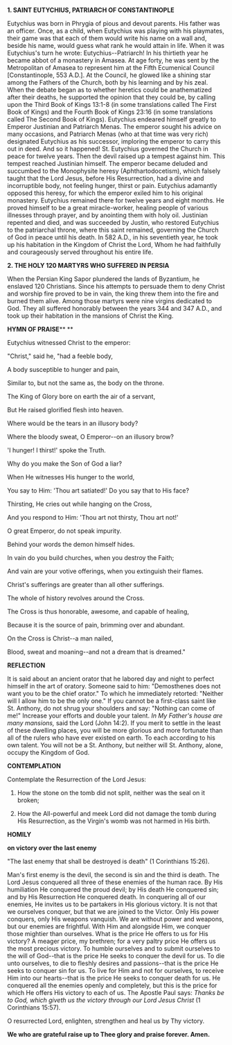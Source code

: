 
**1. SAINT EUTYCHIUS, PATRIARCH OF CONSTANTINOPLE**

Eutychius was born in Phrygia of pious and devout parents. His father was an officer. Once, as a child, when Eutychius was playing with his playmates, their game was that each of them would write his name on a wall and, beside his name, would guess what rank he would attain in life. When it was Eutychius's turn he wrote: Eutychius--Patriarch! In his thirtieth year he became abbot of a monastery in Amasea. At age forty, he was sent by the Metropolitan of Amasea to represent him at the Fifth Ecumenical Council [Constantinople, 553 A.D.]. At the Council, he glowed like a shining star among the Fathers of the Church, both by his learning and by his zeal. When the debate began as to whether heretics could be anathematized after their deaths, he supported the opinion that they could be, by calling upon the Third Book of Kings 13:1-8 (in some translations called The First Book of Kings) and the Fourth Book of Kings 23:16 (in some translations called The Second Book of Kings). Eutychius endeared himself greatly to Emperor Justinian and Patriarch Menas. The emperor sought his advice on many occasions, and Patriarch Menas (who at that time was very rich) designated Eutychius as his successor, imploring the emperor to carry this out in deed. And so it happened! St. Eutychius governed the Church in peace for twelve years. Then the devil raised up a tempest against him. This tempest reached Justinian himself. The emperor became deluded and succumbed to the Monophysite heresy (Aphthartodocetism), which falsely taught that the Lord Jesus, before His Resurrection, had a divine and incorruptible body, not feeling hunger, thirst or pain. Eutychius adamantly opposed this heresy, for which the emperor exiled him to his original monastery. Eutychius remained there for twelve years and eight months. He proved himself to be a great miracle-worker, healing people of various illnesses through prayer, and by anointing them with holy oil. Justinian repented and died, and was succeeded by Justin, who restored Eutychius to the patriarchal throne, where this saint remained, governing the Church of God in peace until his death. In 582 A.D., in his seventieth year, he took up his habitation in the Kingdom of Christ the Lord, Whom he had faithfully and courageously served throughout his entire life.

**2. THE HOLY 120 MARTYRS WHO SUFFERED IN PERSIA**

When the Persian King Sapor plundered the lands of Byzantium, he enslaved 120 Christians. Since his attempts to persuade them to deny Christ and worship fire proved to be in vain, the king threw them into the fire and burned them alive. Among those martyrs were nine virgins dedicated to God. They all suffered honorably between the years 344 and 347 A.D., and took up their habitation in the mansions of Christ the King.



**HYMN OF PRAISE****
**

Eutychius witnessed Christ to the emperor:

"Christ," said he, "had a feeble body,

A body susceptible to hunger and pain,

Similar to, but not the same as, the body on the throne.

The King of Glory bore on earth the air of a servant,

But He raised glorified flesh into heaven.

Where would be the tears in an illusory body?

Where the bloody sweat, O Emperor--on an illusory brow?

'I hunger! I thirst!' spoke the Truth.

Why do you make the Son of God a liar?

When He witnesses His hunger to the world,

You say to Him: 'Thou art satiated!' Do you say that to His face?

Thirsting, He cries out while hanging on the Cross,

And you respond to Him: 'Thou art not thirsty, Thou art not!'

O great Emperor, do not speak impurity.

Behind your words the demon himself hides.

In vain do you build churches, when you destroy the Faith;

And vain are your votive offerings, when you extinguish their flames.

Christ's sufferings are greater than all other sufferings.

The whole of history revolves around the Cross.

The Cross is thus honorable, awesome, and capable of healing,

Because it is the source of pain, brimming over and abundant.

On the Cross is Christ--a man nailed,

Blood, sweat and moaning--and not a dream that is dreamed."


**REFLECTION**

It is said about an ancient orator that he labored day and night to perfect himself in the art of oratory. Someone said to him: "Demosthenes does not want you to be the chief orator." To which he immediately retorted: "Neither will I allow him to be the only one." If you cannot be a first-class saint like St. Anthony, do not shrug your shoulders and say: "Nothing can come of me!" Increase your efforts and double your talent. *In My Father's house are many mansions,* said the Lord (John 14:2). If you merit to settle in the least of these dwelling places, you will be more glorious and more fortunate than all of the rulers who have ever existed on earth. To each according to his own talent. You will not be a St. Anthony, but neither will St. Anthony, alone, occupy the Kingdom of God.



**CONTEMPLATION**

Contemplate the Resurrection of the Lord Jesus:

1.  How the stone on the tomb did not split, neither was the seal on it broken;

1.  How the All-powerful and meek Lord did not damage the tomb during His Resurrection, as the Virgin's womb was not harmed in His birth.



**HOMILY**

**on victory over the last enemy**

"The last enemy that shall be destroyed is death" (1 Corinthians 15:26).

Man's first enemy is the devil, the second is sin and the third is death. The Lord Jesus conquered all three of these enemies of the human race. By His humiliation He conquered the proud devil; by His death He conquered sin; and by His Resurrection He conquered death. In conquering all of our enemies, He invites us to be partakers in His glorious victory. It is not that we ourselves conquer, but that we are joined to the Victor. Only His power conquers, only His weapons vanquish. We are without power and weapons, but our enemies are frightful. With Him and alongside Him, we conquer those mightier than ourselves. What is the price He offers to us for His victory? A meager price, my brethren; for a very paltry price He offers us the most precious victory. To humble ourselves and to submit ourselves to the will of God--that is the price He seeks to conquer the devil for us. To die unto ourselves, to die to fleshly desires and passions--that is the price He seeks to conquer sin for us. To live for Him and not for ourselves, to receive Him into our hearts--that is the price He seeks to conquer death for us. He conquered all the enemies openly and completely, but this is the price for which He offers His victory to each of us. The Apostle Paul says: *Thanks be to God, which giveth us the victory through our Lord Jesus Christ* (1 Corinthians 15:57).

O resurrected Lord, enlighten, strengthen and heal us by Thy victory.

**We who are grateful raise up to Thee glory and praise forever. Amen.**

  
